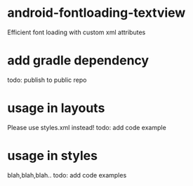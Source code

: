 # android-fontloading-textview
Efficient font loading with custom xml attributes

# add gradle dependency
todo: publish to public repo

# usage in layouts
Please use styles.xml instead!
todo: add code example

# usage in styles
blah,blah,blah..
todo: add code examples
